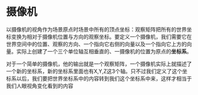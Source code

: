 # 摄像机

以摄像机的视角作为场景原点时场景中所有的顶点坐标：观察矩阵把所有的世界坐标变换为相对于摄像机位置与方向的观察坐标。要定义一个摄像机，我们需要它在世界空间中的位置、观察的方向、一个指向它右侧的向量以及一个指向它上方的向量。实际上创建了一个三个单位轴互相垂直的、一摄像机的位置为原点的**坐标系**。

对于一个简单的摄像机，他的输出就是一个观察矩阵，一个摄像机实际上就描述了一个新的坐标系，新的坐标系里面也有X,Y,Z这3个轴。只不过我们定义了这个坐标系以后，我们要把世界坐标系中的内容转到我们这个坐标系中来，这样才相当于我们人眼视角变化看到的内容